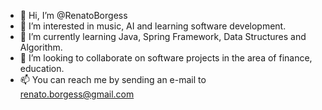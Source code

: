 - 👋 Hi, I’m @RenatoBorgess
- 👀 I’m interested in music, AI and learning software development.
- 🌱 I’m currently learning Java, Spring Framework, Data Structures and Algorithm.
- 💞️ I’m looking to collaborate on software projects in the area of finance, education.
- 📫 You can reach me by sending an e-mail to renato.borgess@gmail.com 

<!---
RenatoBorgess/RenatoBorgess is a ✨ special ✨ repository because its `README.md` (this file) appears on your GitHub profile.
You can click the Preview link to take a look at your changes.
--->
